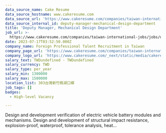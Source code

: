 ```yaml
---
data_source_name: Cake Resume
data_source_hostname: www.cakeresume.com
data_source_url: 'https://www.cakeresume.com/companies/taiwan-international-jobs/jobs'
data_source_internal_id: deputy-manager-mechanical-design-department
title: 'Deputy Manager, Mechanical Design Department'
job_url: >-
  https://www.cakeresume.com/companies/taiwan-international-jobs/jobs/deputy-manager-mechanical-design-department
date: 2023-07-17T03:52:50.000Z
company_name: Foreign Professional Talent Recruitment in Taiwan
company_page_url: 'https://www.cakeresume.com/companies/taiwan-international-jobs'
company_logo_url: 'https://www.cakeresume.com/_next/static/media/cakeresume.e1c03867.svg'
salary_text: TWDundefined - TWDundefined
salary_currency: TWD
salary_type: per_year
salary_min: 1300000
salary_max: 1500000
location_list: 303台灣新竹縣湖口鄉
job_tags: []
badges:
  - High-level Vacancy

---
```


Design and development verification of electric vehicle battery modules and mechanisms. Design and development of structural impact resistance, explosion-proof, waterproof, tolerance analysis, heat...